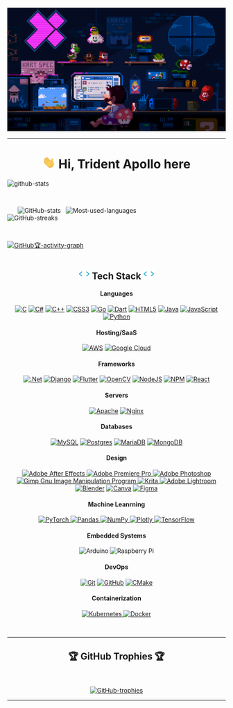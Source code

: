 ![Profile-banner](./banners/Mario-coding-2.gif)

---

<h1 align=center> <img src="wave.gif" width="30px"> Hi, Trident Apollo here </h1>

<!------------------------------------------------------------------------------------------------------------------------------------------------------------------------------------->



![github-stats](https://stats.dooboo.io/api/github-stats?login=TriDEntApollO)

<br/>

&nbsp;&nbsp;&nbsp;&nbsp;&nbsp; ![GitHub-stats](https://github-readme-stats.vercel.app/api?username=TriDEntApollO&theme=tokyonight&hide_border=true&include_all_commits=true&count_private=false&border_radius=20)
&nbsp; ![Most-used-languages](https://github-readme-stats.vercel.app/api/top-langs/?username=TriDEntApollO&theme=tokyonight&hide_border=true&include_all_commits=false&count_private=false&layout=compact&border_radius=20)
&nbsp;&nbsp;&nbsp;&nbsp;&nbsp;&nbsp;&nbsp;&nbsp;&nbsp;&nbsp;&nbsp;&nbsp;&nbsp;&nbsp;&nbsp;&nbsp;&nbsp;&nbsp;&nbsp;&nbsp;&nbsp;&nbsp;&nbsp;&nbsp;&nbsp;&nbsp;&nbsp;&nbsp;&nbsp;&nbsp;&nbsp;&nbsp; ![GitHub-streaks](https://github-readme-streak-stats.herokuapp.com/?user=TriDEntApollO&theme=tokyonight&hide_border=true)

<br/>

[![GitHub🏆-activity-graph](https://github-readme-activity-graph.vercel.app/graph?username=TriDEntApollO&theme=github-compact&hide_border=true&grid=false&custom_title=Contribution%20graph)](https://github.com/TriDEntApollO/github-readme-activity-graph)


<h1> <!---------------------------------------------------------------------------------------------------------------------------------------------------------------------------> </h1>
<h2 align=center><img src="./anim-code.gif" height="25px"/> Tech Stack <img src="./anim-code.gif" height="25px"/></h2>

<h4 align=center> Languages </h4>

<div align=center>

<a href="">![C](https://img.shields.io/badge/c-%2300600C.svg?style=for-the-badge&logo=c&logoColor=white)</a> 
<a href="">![C#](https://img.shields.io/badge/c%23-%23239120.svg?style=for-the-badge&logo=c-sharp&logoColor=white)</a>
<a href="">![C++](https://img.shields.io/badge/c++-%2300599C.svg?style=for-the-badge&logo=c%2B%2B&logoColor=white)</a>
<a href="">![CSS3](https://img.shields.io/badge/css3-%231572B6.svg?style=for-the-badge&logo=css3&logoColor=white)</a>
<a href="">![Go](https://img.shields.io/badge/go-%2300ADD8.svg?style=for-the-badge&logo=go&logoColor=white)</a>
<a href="">![Dart](https://img.shields.io/badge/dart-%230175C2.svg?style=for-the-badge&logo=dart&logoColor=white)</a>
<a href="">![HTML5](https://img.shields.io/badge/html5-%23E34F26.svg?style=for-the-badge&logo=html5&logoColor=white)</a>
<a href="">![Java](https://img.shields.io/badge/java-%23ED8B00.svg?style=for-the-badge&logo=java&logoColor=white)</a>
<a href="">![JavaScript](https://img.shields.io/badge/javascript-%23323330.svg?style=for-the-badge&logo=javascript&logoColor=%23F7DF1E)</a>
<a href="">![Python](https://img.shields.io/badge/python-3670A0?style=for-the-badge&logo=python&logoColor=ffdd54)</a>

</div>

<h4 align=center> Hosting/SaaS </h4>

<div align=center>

<a href="">![AWS](https://img.shields.io/badge/AWS-%23FF9900.svg?style=for-the-badge&logo=amazon-aws&logoColor=white)</a>
<a href="">![Google Cloud](https://img.shields.io/badge/Google%20Cloud-%234285F4.svg?style=for-the-badge&logo=google-cloud&logoColor=white)</a>

</div>

<h4 align=center> Frameworks </h4>

<div align=center>

<a href="">![.Net](https://img.shields.io/badge/.NET-5C2D91?style=for-the-badge&logo=.net&logoColor=white)</a>
<a href="">![Django](https://img.shields.io/badge/django-%23092E20.svg?style=for-the-badge&logo=django&logoColor=white)</a>
<a href="">![Flutter](https://img.shields.io/badge/Flutter-%2302569B.svg?style=for-the-badge&logo=Flutter&logoColor=white)</a>
<a href="">![OpenCV](https://img.shields.io/badge/opencv-%23white.svg?style=for-the-badge&logo=opencv&logoColor=white)</a>
<a href="">![NodeJS](https://img.shields.io/badge/node.js-6DA55F?style=for-the-badge&logo=node.js&logoColor=white)</a>
<a href="">![NPM](https://img.shields.io/badge/NPM-%23000000.svg?style=for-the-badge&logo=npm&logoColor=white)</a>
<a href="">![React](https://img.shields.io/badge/react-%2320232a.svg?style=for-the-badge&logo=react&logoColor=%2361DAFB)</a>

</div>

<h4 align=center> Servers </h4>

<div align=center>

<a href="">![Apache](https://img.shields.io/badge/apache-%23D42029.svg?style=for-the-badge&logo=apache&logoColor=white)</a>
<a href="">![Nginx](https://img.shields.io/badge/nginx-%23009639.svg?style=for-the-badge&logo=nginx&logoColor=white)</a>

</div>

<h4 align=center> Databases </h4>

<div align=center>

<a href="">![MySQL](https://img.shields.io/badge/mysql-%2300f.svg?style=for-the-badge&logo=mysql&logoColor=white)</a>
<a href="">![Postgres](https://img.shields.io/badge/postgres-%23316192.svg?style=for-the-badge&logo=postgresql&logoColor=white)</a>
<a href="">![MariaDB](https://img.shields.io/badge/MariaDB-003545?style=for-the-badge&logo=mariadb&logoColor=white)</a>
<a href="">![MongoDB](https://img.shields.io/badge/MongoDB-%234ea94b.svg?style=for-the-badge&logo=mongodb&logoColor=white)</a>

</div>

<h4 align=center> Design </h4>

<div align=center>

<a href="">![Adobe After Effects](https://img.shields.io/badge/Adobe%20After%20Effects-9999FF.svg?style=for-the-badge&logo=Adobe%20After%20Effects&logoColor=white) </a>
<a href="">![Adobe Premiere Pro](https://img.shields.io/badge/Adobe%20Premiere%20Pro-9999FF.svg?style=for-the-badge&logo=Adobe%20Premiere%20Pro&logoColor=white) </a>
<a href="">![Adobe Photoshop](https://img.shields.io/badge/adobephotoshop-%2331A8FF.svg?style=for-the-badge&logo=adobephotoshop&logoColor=white) </a>
<a href="">![Gimp Gnu Image Manipulation Program](https://img.shields.io/badge/Gimp-657D8B?style=for-the-badge&logo=gimp&logoColor=FFFFFF) </a>
<a href="">![Krita](https://img.shields.io/badge/Krita-203759?style=for-the-badge&logo=krita&logoColor=EEF37B) </a>
<a href="">![Adobe Lightroom](https://img.shields.io/badge/Adobe%20Lightroom-31A8FF.svg?style=for-the-badge&logo=Adobe%20Lightroom&logoColor=white) </a>
<a href="">![Blender](https://img.shields.io/badge/blender-%23F5792A.svg?style=for-the-badge&logo=blender&logoColor=white)</a>
<a href="">![Canva](https://img.shields.io/badge/Canva-%2300C4CC.svg?style=for-the-badge&logo=Canva&logoColor=white)</a>
<a href="">![Figma](https://img.shields.io/badge/figma-%23F24E1E.svg?style=for-the-badge&logo=figma&logoColor=white) </a>

</div>

<h4 align=center> Machine Leanrning </h4>

<div align=center>

<a href="">![PyTorch](https://img.shields.io/badge/PyTorch-%23EE4C2C.svg?style=for-the-badge&logo=PyTorch&logoColor=white) </a>
<a href="">![Pandas](https://img.shields.io/badge/pandas-%23150458.svg?style=for-the-badge&logo=pandas&logoColor=white) </a>
<a href="">![NumPy](https://img.shields.io/badge/numpy-%23013243.svg?style=for-the-badge&logo=numpy&logoColor=white) </a>
<a href="">![Plotly](https://img.shields.io/badge/Plotly-%233F4F75.svg?style=for-the-badge&logo=plotly&logoColor=white) </a>
<a href="">![TensorFlow](https://img.shields.io/badge/TensorFlow-%23FF6F00.svg?style=for-the-badge&logo=TensorFlow&logoColor=white) </a>

</div>

<h4 align=center> Embedded Systems </h4>

<div align=center>

![Arduino](https://img.shields.io/badge/-Arduino-00979D?style=for-the-badge&logo=Arduino&logoColor=white) 
![Raspberry Pi](https://img.shields.io/badge/-RaspberryPi-C51A4A?style=for-the-badge&logo=Raspberry-Pi)

</div>

<h4 align=center> DevOps </h4>

<div align=center>

<a href="">![Git](https://img.shields.io/badge/git-%23F05033.svg?style=for-the-badge&logo=git&logoColor=white)</a>
<a href="">![GitHub](https://img.shields.io/badge/github-%23010409.svg?style=for-the-badge&logo=github&logoColor=white)</a>
<a href="">![CMake](https://img.shields.io/badge/CMake-%23008FBA.svg?style=for-the-badge&logo=cmake&logoColor=white) </a>

</div>

<h4 align=center> Containerization </h4>

<div align=center>

<a href="">![Kubernetes](https://img.shields.io/badge/kubernetes-%23326ce5.svg?style=for-the-badge&logo=kubernetes&logoColor=white) </a>
<a href="">![Docker](https://img.shields.io/badge/docker-%230db7ed.svg?style=for-the-badge&logo=docker&logoColor=white)</a>

</div>

</br>

---

<h2 align=center>🏆 GitHub Trophies 🏆</h2>

<br>

<div align=center> 

[![GitHub-trophies](https://github-trophies.vercel.app/?username=TriDEntApollO&theme=nord&layout=compact&no-frame=true&no-bg=true&margin-w=6)](https://github.com/ryo-ma/github-profile-trophy)

</div>

---
